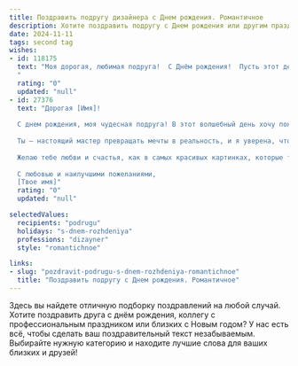 ```yaml
---
title: Поздравить подругу дизайнера c Днем рождения. Романтичное
description: Хотите поздравить подругу c Днем рождения или другим праздником? Наш ИИ создаст незабываемое поздравление, а вы обязательно выделитесь среди других.  
date: 2024-11-11
tags: second tag
wishes:
- id: 118175
  text: "Моя дорогая, любимая подруга!  С Днём рождения!  Пусть этот день будет полон ярких красок, как твои лучшие дизайнерские работы, а твоя жизнь – настоящим шедевром, созданным с любовью и вдохновением.  Желаю тебе бесконечного счастья, неиссякаемой фантазии и  любви, которая будет озарять твой путь, как солнечный свет.  Пусть все твои мечты сбываются, а каждый новый день приносит радость и вдохновение!  Целую тебя!
  "
  rating: "0"
  updated: "null"
- id: 27376
  text: "Дорогая [Имя]!
  
  С днем рождения, моя чудесная подруга! В этот волшебный день хочу пожелать тебе, чтобы твоя жизнь была раскрашена яркими цветами, как самые смелые твои дизайнерские идеи. Пусть каждый новый проект вдохновляет, а твое сердце наполняется гармонией и радостью.
  
  Ты – настоящий мастер превращать мечты в реальность, и я уверена, что впереди у тебя только самые удивительные открытия и творческие взлеты. Пусть каждый день будет интересным и наполненным творческим духом, а рядом будут только самые близкие и любимые люди.
  
  Желаю тебе любви и счастья, как в самых красивых картинках, которые только ты можешь создать. Оставайся такой же яркой, талантивой и очаровательной.
  
  С любовью и наилучшими пожеланиями,
  [Твое имя]"
  rating: "0"
  updated: "null"

selectedValues:
  recipients: "podrugu"
  holidays: "s-dnem-rozhdeniya"
  professions: "dizayner"
  style: "romantichnoe"

links:
- slug: "pozdravit-podrugu-s-dnem-rozhdeniya-romantichnoe"
  title: "Поздравить подругу c Днем рождения. Романтичное"
---
```


Здесь вы найдете отличную подборку поздравлений на любой случай.
Хотите поздравить друга с днём рождения, коллегу с профессиональным праздником или близких с Новым годом? У нас есть всё, чтобы сделать ваш поздравительный текст незабываемым. Выбирайте нужную категорию и находите лучшие слова для ваших близких и друзей!
